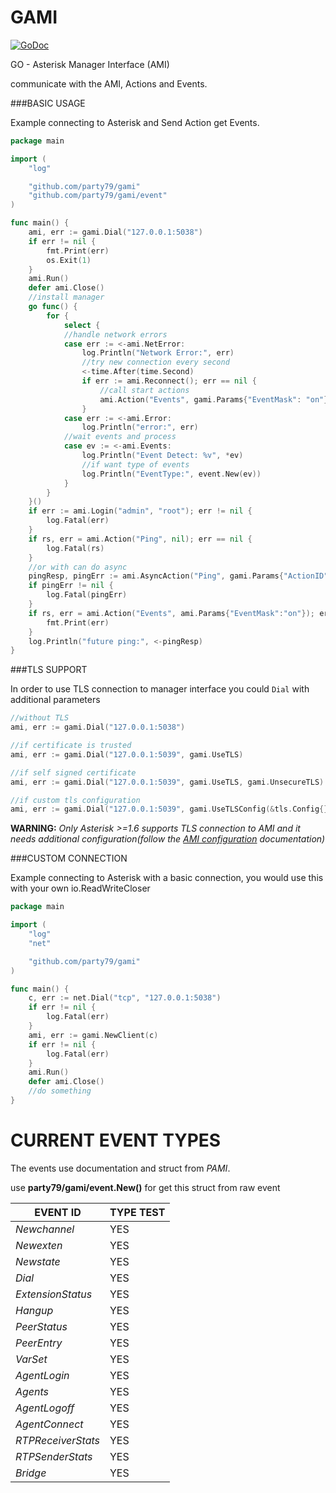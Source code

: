 GAMI
====

[![GoDoc](https://godoc.org/github.com/party79/gami?status.svg)](http://godoc.org/github.com/party79/gami)

GO - Asterisk Manager Interface (AMI)

communicate with the AMI, Actions and Events.

###BASIC USAGE

Example connecting to Asterisk and Send Action get Events.

``` go
package main

import (
	"log"

	"github.com/party79/gami"
	"github.com/party79/gami/event"
)

func main() {
	ami, err := gami.Dial("127.0.0.1:5038")
	if err != nil {
		fmt.Print(err)
		os.Exit(1)
	}
	ami.Run()
	defer ami.Close()
	//install manager
	go func() {
		for {
			select {
			//handle network errors
			case err := <-ami.NetError:
				log.Println("Network Error:", err)
				//try new connection every second
				<-time.After(time.Second)
				if err := ami.Reconnect(); err == nil {
					//call start actions
					ami.Action("Events", gami.Params{"EventMask": "on"})
				}
			case err := <-ami.Error:
				log.Println("error:", err)
			//wait events and process
			case ev := <-ami.Events:
				log.Println("Event Detect: %v", *ev)
				//if want type of events
				log.Println("EventType:", event.New(ev))
			}
		}
	}()
	if err := ami.Login("admin", "root"); err != nil {
		log.Fatal(err)
	}
	if rs, err = ami.Action("Ping", nil); err == nil {
		log.Fatal(rs)
	}
	//or with can do async
	pingResp, pingErr := ami.AsyncAction("Ping", gami.Params{"ActionID": "miping"})
	if pingErr != nil {
		log.Fatal(pingErr)
	}
	if rs, err = ami.Action("Events", ami.Params{"EventMask":"on"}); err != nil {
		fmt.Print(err)
	}
	log.Println("future ping:", <-pingResp)
}
```

###TLS SUPPORT

In order to use TLS connection to manager interface you could `Dial` with additional parameters

``` go
//without TLS
ami, err := gami.Dial("127.0.0.1:5038")

//if certificate is trusted
ami, err := gami.Dial("127.0.0.1:5039", gami.UseTLS)

//if self signed certificate
ami, err := gami.Dial("127.0.0.1:5039", gami.UseTLS, gami.UnsecureTLS)

//if custom tls configuration
ami, err := gami.Dial("127.0.0.1:5039", gami.UseTLSConfig(&tls.Config{}))
```

**WARNING:**
*Only Asterisk >=1.6 supports TLS connection to AMI and
it needs additional configuration(follow the [AMI configuration](http://www.asteriskdocs.org/en/3rd_Edition/asterisk-book-html-chunk/AMI-configuration.html) documentation)*

###CUSTOM CONNECTION

Example connecting to Asterisk with a basic connection, you would use this with your own io.ReadWriteCloser

``` go
package main

import (
	"log"
	"net"

	"github.com/party79/gami"
)

func main() {
	c, err := net.Dial("tcp", "127.0.0.1:5038")
	if err != nil {
		log.Fatal(err)
	}
	ami, err := gami.NewClient(c)
	if err != nil {
		log.Fatal(err)
	}
	ami.Run()
	defer ami.Close()
	//do something
}
```

CURRENT EVENT TYPES
====

The events use documentation and struct from *PAMI*.

use **party79/gami/event.New()** for get this struct from raw event

EVENT ID           | TYPE TEST  
------------------ | ---------- 
*Newchannel*       | YES
*Newexten*         | YES
*Newstate*         | YES 
*Dial*             | YES 
*ExtensionStatus*  | YES 
*Hangup*           | YES 
*PeerStatus*       | YES
*PeerEntry*	       | YES
*VarSet*           | YES 
*AgentLogin*       | YES
*Agents*           | YES
*AgentLogoff*      | YES
*AgentConnect*     | YES
*RTPReceiverStats* | YES
*RTPSenderStats*   | YES
*Bridge*           | YES
